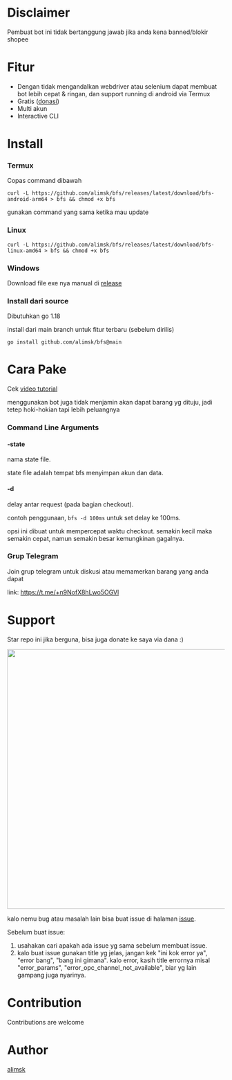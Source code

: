# Disclaimer
Pembuat bot ini tidak bertanggung jawab jika anda kena banned/blokir shopee

# Fitur
- Dengan tidak mengandalkan webdriver atau selenium dapat membuat bot lebih cepat & ringan, dan support running di android via Termux
- Gratis ([donasi](#support))
- Multi akun
- Interactive CLI

# Install
### Termux
Copas command dibawah
```
curl -L https://github.com/alimsk/bfs/releases/latest/download/bfs-android-arm64 > bfs && chmod +x bfs
```
gunakan command yang sama ketika mau update

### Linux
```
curl -L https://github.com/alimsk/bfs/releases/latest/download/bfs-linux-amd64 > bfs && chmod +x bfs
```

### Windows
Download file exe nya manual di [release](https://github.com/alimsk/bfs/releases/latest)

### Install dari source
Dibutuhkan go 1.18

install dari main branch untuk fitur terbaru (sebelum dirilis)
```
go install github.com/alimsk/bfs@main
```

# Cara Pake
Cek [video tutorial](https://youtu.be/1fIKouowm_M)

menggunakan bot juga tidak menjamin akan dapat barang yg dituju, jadi tetep hoki-hokian tapi lebih peluangnya

### Command Line Arguments
#### -state
nama state file.

state file adalah tempat bfs menyimpan akun dan data.

#### -d
delay antar request (pada bagian checkout).

contoh penggunaan, `bfs -d 100ms` untuk set delay ke 100ms.

opsi ini dibuat untuk mempercepat waktu checkout.
semakin kecil maka semakin cepat, namun semakin besar kemungkinan gagalnya.

### Grup Telegram
Join grup telegram untuk diskusi atau memamerkan barang yang anda dapat

link:
https://t.me/+n9NofX8hLwo5OGVl

# Support
Star repo ini jika berguna, bisa juga donate ke saya via dana :)

<img src="https://user-images.githubusercontent.com/51353996/158705498-add7da42-1907-43ff-ab80-b2d673f66b3b.png" width="600">

kalo nemu bug atau masalah lain bisa buat issue di halaman [issue](https://github.com/alimsk/bfs/issues).

Sebelum buat issue:
1. usahakan cari apakah ada issue yg sama sebelum membuat issue.
2. kalo buat issue gunakan title yg jelas, jangan kek "ini kok error ya", "error bang", "bang ini gimana".
kalo error, kasih title errornya misal "error_params", "error_opc_channel_not_available", biar yg lain gampang juga nyarinya.

# Contribution
Contributions are welcome

# Author
[alimsk](https://github.com/alimsk)
